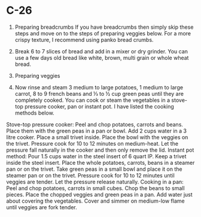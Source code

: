 # C-26
1. Preparing breadcrumbs
If you have breadcrumbs then simply skip these steps and move on to the steps of preparing veggies below. For a more crispy texture, I recommend using panko bread crumbs.

1. Break 6 to 7 slices of bread and add in a mixer or dry grinder. You can use a few days old bread like white, brown, multi grain or whole wheat bread.
2. Preparing veggies
3. Now rinse and steam 3 medium to large potatoes, 1 medium to large carrot, 8 to 9 french beans and ⅓ to ½ cup green peas until they are completely cooked. You can cook or steam the vegetables in a stove-top pressure cooker, pan or instant pot. I have listed the cooking methods below.

Stove-top pressure cooker: Peel and chop potatoes, carrots and beans. Place them with the green peas in a pan or bowl. Add 2 cups water in a 3 litre cooker. Place a small trivet inside. Place the bowl with the veggies on the trivet. Pressure cook for 10 to 12 minutes on medium-heat. Let the pressure fall naturally in the cooker and then only remove the lid.
Instant pot method: Pour 1.5 cups water in the steel insert of 6 quart IP. Keep a trivet inside the steel insert. Place the whole potatoes, carrots, beans in a steamer pan or on the trivet. Take green peas in a small bowl and place it on the steamer pan or on the trivet. Pressure cook for 10 to 12 minutes until veggies are tender. Let the pressure release naturally.
Cooking in a pan: Peel and chop potatoes, carrots in small cubes. Chop the beans to small pieces. Place the chopped veggies and green peas in a pan. Add water just about covering the vegetables. Cover and simmer on medium-low flame until veggies are fork tender.
